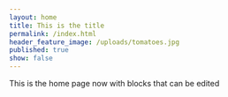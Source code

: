```yaml
---
layout: home
title: This is the title
permalink: /index.html
header_feature_image: /uploads/tomatoes.jpg
published: true
show: false
---
```


This is the home page now with blocks that can be edited
